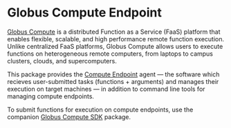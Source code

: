 # Globus Compute Endpoint

[Globus Compute](https://globus-compute.readthedocs.io/en/latest/) is a distributed Function as a Service (FaaS) platform that enables flexible, scalable, and high performance remote function execution. Unlike centralized FaaS platforms, Globus Compute allows users to execute functions on heterogeneous remote computers, from laptops to campus clusters, clouds, and supercomputers.

This package provides the [Compute Endpoint](https://globus-compute.readthedocs.io/en/latest/endpoints.html) agent — the software which recieves user-submitted tasks (functions + arguments) and manages their execution on target machines — in addition to command line tools for managing compute endpoints.

To submit functions for execution on compute endpoints, use the companion [Globus Compute SDK](https://pypi.org/project/globus-compute-sdk/) package.
